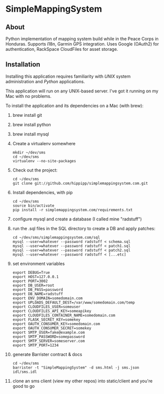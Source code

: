 SimpleMappingSystem
===================

About
-----

Python implementation of mapping system build while in the Peace Corps in
Honduras. Supports i18n, Garmin GPS integration. Uses Google (OAuth2) for
authentication, RackSpace CloudFiles for asset storage.

Installation
------------

Installing this application requires familiarity with *UNIX* system administration and *Python* applications.

This application will run on any UNIX-based server. I've got it running on my Mac with no problems.

To install the application and its dependencies on a Mac (with brew):

1. brew install git

2. brew install python

3. brew install mysql

4. Create a virtualenv somewhere

    ```
    mkdir ~/dev/sms
    cd ~/dev/sms
    virtualenv --no-site-packages
    ```

5. Check out the project:


    ```
    cd ~/dev/sms
    git clone git://github.com/hippipp/simplemappingsystem.com.git
    ```

6. Install dependencies, with pip

    ```
    cd ~/dev/sms
    source bin/activate
    pip install -r simplemappingsystem.com/requirements.txt
    ```

7. configure mysql and create a database (I called mine "radstuff")

8. run the .sql files in the SQL directory to create a DB and apply patches:

    ```
    cd ~/dev/sms/simplemappingsystem.com/sql
    mysql --user=whatever --password radstuff < schema.sql
    mysql --user=whatever --password radstuff < patch1.sql
    mysql --user=whatever --password radstuff < patch2.sql
    mysql --user=whatever --password radstuff < [...etc]
    ```

9. set environment variables

    ```
    export DEBUG=True
    export HOST=127.0.0.1
    export PORT=3002
    export DB_USER=root
    export DB_PASS=password
    export DB_NAME=radstuff
    export ENV_DOMAIN=somedomain.com
    export UPLOADS_DEFAULT_DEST=/var/www/somedomain.com/temp
    export CLOUDFILES_USER=someuser
    export CLOUDFILES_API_KEY=someapikey
    export CLOUDFILES_CONTAINER_NAME=somedomain.com
    export FLASK_SECRET_KEY=somekey
    export OAUTH_CONSUMER_KEY=somedomain.com
    export OAUTH_CONSUMER_SECRET=somekey
    export SMTP_USER=fake@example.com
    export SMTP_PASSWORD=somepassword
    export SMTP_SERVER=someserver.com
    export SMTP_PORT=1234
    ```

10. generate Barrister contract & docs

    ```
    cd ~/dev/sms
    barrister -t "SimpleMappingSystem" -d sms.html -j sms.json idl/sms.idl
    ```

11. clone an sms client (view my other repos) into static/client and you're good to go
